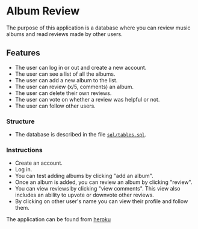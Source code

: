 # Album Review

The purpose of this application is a database where you can review music albums and read reviews made by other users.

## Features
* The user can log in or out and create a new account.
* The user can see a list of all the albums.
* The user can add a new album to the list.
* The user can review (x/5, comments) an album.
* The user can delete their own reviews.
* The user can vote on whether a review was helpful or not.
* The user can follow other users.

### Structure
* The database is described in the file [`sql/tables.sql`](sql/tables.sql).


### Instructions
* Create an account.
* Log in.
* You can test adding albums by clicking "add an album".
* Once an album is added, you can review an album by clicking "review".
* You can view reviews by clicking "view comments". This view also includes an ability to upvote or downvote other reviews.
* By clicking on other user's name you can view their profile and follow them.


The application can be found from [heroku](https://tsoha-albumreview.herokuapp.com)
